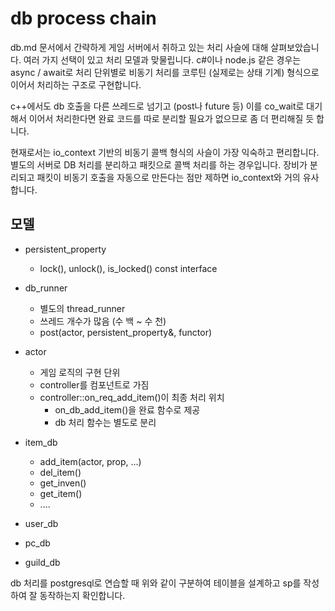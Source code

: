 # db process chain 

db.md 문서에서 간략하게 게임 서버에서 취하고 있는 처리 사슬에 대해 살펴보았습니다. 
여러 가지 선택이 있고 처리 모델과 맞물립니다. c#이나 node.js 같은 경우는 async / await로 
처리 단위별로 비동기 처리를 코루틴 (실제로는 상태 기계) 형식으로 이어서 처리하는 
구조로 구현합니다. 

c++에서도 db 호출을 다른 쓰레드로 넘기고 (post나 future 등) 이를 co_wait로 대기해서 
이어서 처리한다면 완료 코드를 따로 분리할 필요가 없으므로 좀 더 편리해질 듯 합니다. 

현재로서는 io_context 기반의 비동기 콜백 형식의 사슬이 가장 익숙하고 편리합니다. 
별도의 서버로 DB 처리를 분리하고 패킷으로 콜백 처리를 하는 경우입니다. 장비가 분리되고 
패킷이 비동기 호출을 자동으로 만든다는 점만 제하면 io_context와 거의 유사합니다. 

## 모델 

- persistent_property 
  - lock(), unlock(), is_locked() const interface

- db_runner 
  - 별도의 thread_runner
  - 쓰레드 개수가 많음 (수 백 ~ 수 천)
  - post(actor, persistent_property&, functor)

- actor 
  - 게임 로직의 구현 단위 
  - controller를 컴포넌트로 가짐 
  - controller::on_req_add_item()이 최종 처리 위치 
    - on_db_add_item()을 완료 함수로 제공
    - db 처리 함수는 별도로 분리 

- item_db
  - add_item(actor, prop, ...) 
  - del_item()
  - get_inven()
  - get_item() 
  - ....
 
- user_db
- pc_db 
- guild_db

db 처리를 postgresql로 연습할 때 위와 같이 구분하여 테이블을 설계하고 sp를 작성하여 
잘 동작하는지 확인합니다. 

